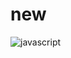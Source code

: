 # new


![javascript](https://user-images.githubusercontent.com/91942072/212114033-4072f7a3-af84-49dd-8742-855e5d38edf7.png)
